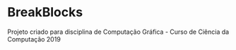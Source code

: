 # BreakBlocks
Projeto criado para disciplina de Computação Gráfica - Curso de Ciência da Computação 2019
